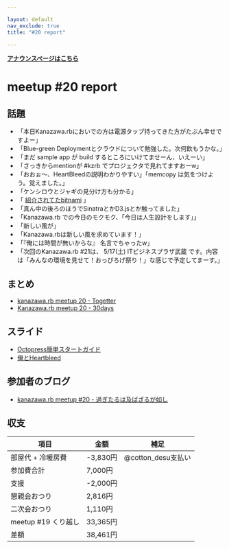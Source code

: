 ```yaml
---

layout: default
nav_exclude: true
title: "#20 report"

---
```


<p> <a href="../"><strong>アナウンスページはこちら</strong></a></p>

meetup #20 report
==================

話題
----

-   「本日Kanazawa.rbにおいでの方は電源タップ持ってきた方がたぶん幸せですよー」
-   「Blue-green Deploymentとクラウドについて勉強した。次何飲もうかな。」
-   「まだ sample app が build するところにいけてませーん、いえーい」
-   「さっきからmentionが #kzrb でプロジェクタで見れてますおーw」
-   「おおぉ〜、HeartBleedの説明わかりやすい」「memcopy は気をつけよう。覚えました。」
-   「ケンシロウとジャギの見分け方も分かる」
-   「 [紹介されてたbitnami](https://t.co/lCRYFUvzoE) 」
-   「真ん中の後ろのほうでSinatraとかD3.jsとか触ってました」
-   「Kanazawa.rb での今日のモクモク、「今日は人生設計をします」」
-   「新しい風が」
-   「Kanazawa.rbは新しい風を求めています！」
-   「『俺には時間が無いからな』 名言でちゃったw」
-   「次回のKanazawa.rb #21は、 5/17(土) ITビジネスプラザ武蔵 です。内容は「みんなの環境を見せて！おっぴろげ祭り！」な感じで予定してまーす。」

まとめ
------

-   [kanazawa.rb meetup 20 - Togetter](http://togetter.com/li/657193)
-   [Kanazawa.rb meetup 20 - 30days](http://30d.jp/kzrb/10)

スライド
--------

-   [Octopress簡単スタートガイド](http://t.co/TXJDKWPGqk)
-   [俺とHeartbleed](http://t.co/42bHo7vTwA)

参加者のブログ
--------------

-   [kanazawa.rb meetup #20 - 過ぎたるは及ばざるが如し](http://cotton-desu.hatenablog.com/entry/2014/04/21/223245)

収支
----

 | 項目                   | 金額       | 補足                  |
 | ---------------------- | ---------- | --------------------- |
 | 部屋代 + 冷暖房費      | -3,830円   | @cotton\_desu支払い   |
 | 参加費合計             | 7,000円    |                       |
 | 支援                   | -2,000円   |                       |
 | 懇親会おつり           | 2,816円    |                       |
 | 二次会おつり           | 1,110円    |                       |
 | meetup #19 くり越し    | 33,365円   |                       |
 | 差額                   | 38,461円   |                       |


